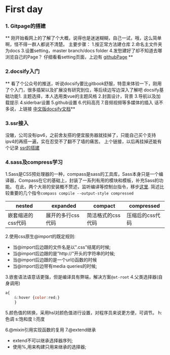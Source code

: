 # First day
### 1. Gitpage的搭建
**  刚开始看网上的了解了个大概，说得也是迷迷糊糊，自己一试，哦，这么简单啊，怪不得一群人都说不清楚。
主要步骤：
1.按正常方法建仓库
2.命名主文件夹为docs
3.设置setting，master branch/docs folder
4.发愁建好了却不知道去哪浏览自己的Page？
仔细看看setting页面，上边有  [githubPage]( https://sanxyzhang.github.io/QunarDaliy/.)
**
### 2.docsify入门
** 看了个公众号的推送，听说docsify要比gitbook舒服，特意来体验一下，刚用了个入门，很多插架以及扩展没有研究到位，等后续边写边深入了解吧 
docsify基础功能1. 主题选择，本人选用类vue的主题风格
2.封面设计，背景
3.导航以及加载提示
4.siderbar设置
5.github设置
6.代码高亮
7.音频视频等多媒体的插入
话不多说，上链接   [中文版docsify文档](https://docsify.js.org/#/zh-cn/)**
### 3.ssr接入
没辙，公司没有ipv6，之前舍友搭的便宜服务器就挂掉了，只能自己买个支持ipv4的再搭一遍，实在忍受不了翻不了墙的痛苦。
上个链接，以后再挂掉还能有个记录  [ssr的搭建](https://blog.csdn.net/big_neal/article/details/78437184)
### 4.sass及compress学习
1.Sass是CSS预处理器的一种，compass是sass的工具库，Sass本身只是一个编译器，Compass在它的基础上，封装了一系列有用的模块和模板，补充Sass的功能。
在此，两个大哥的安装概不赘述，监听编译等控制台指令，移步[这里](https://blog.csdn.net/Creabine/article/details/51728902).
简述比较重要的几个指令` compass compile --output-style compressed `

|  nested |   expanded|  compact | compressed  |
| ------------ | ------------ | ------------ | ------------ |
| 嵌套缩进的css代码  | 展开的多行css代码  |  简洁格式的css代码 |压缩后的css代码 |

2.使用css原生@import的既定规则:
* 当@import后边跟的文件名是以".css"结尾的时候;
* 当@import后边跟的是"http://"开头的字符串的时候;
* 当@import后边跟的是一个url()函数的时候
* 当@import后边带有media queries的时候;

3.嵌套语法语意话更强，但是编译具有弊端，解决方案`@at-root`
4.父类选择器(自身调用)
```javascript
a{ 
    &:hover {color:red;}
    }
```
5.颜色值的转换，采用hsl对颜色值进行设置，对程序员来说更方便，可调节。
h:色调 s:饱和度 l:亮度

6.@mixin引用实现函数的复用
7.@extend继承
* extend不可以继承选择器序列;
* 使用%,用来构建只用来继承的选择器;